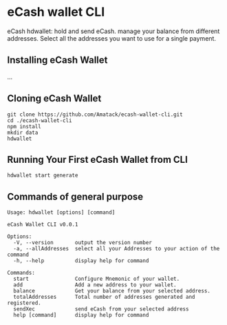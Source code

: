 # eCash wallet CLI

eCash hdwallet:
hold and send eCash.
manage your balance from different addresses.
Select all the addresses you want to use for a single payment.

## Installing eCash Wallet

...

## Cloning eCash Wallet

```
git clone https://github.com/Amatack/ecash-wallet-cli.git
cd ./ecash-wallet-cli
npm install
mkdir data
hdwallet
```

## Running Your First eCash Wallet from CLI

```
hdwallet start generate

```
## Commands of general purpose
```
Usage: hdwallet [options] [command]  

eCash Wallet CLI v0.0.1  

Options:  
  -V, --version       output the version number  
  -a, --allAddresses  select all your Addresses to your action of the command  
  -h, --help          display help for command  

Commands:  
  start               Configure Mnemonic of your wallet.  
  add                 Add a new address to your wallet.  
  balance             Get your balance from your selected address.  
  totalAddresses      Total number of addresses generated and registered.  
  sendXec             send eCash from your selected address  
  help [command]      display help for command  
```


